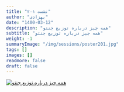 ```yaml
---
title: "نشست ۲۰۱"
author: "بهزادی"
date: "1400-03-12"
description: "همه چیز درباره توزیع جنتو"
subtitle: "همه چیز درباره توزیع جنتو"
weight: -1
summaryImage: "/img/sessions/poster201.jpg"
tags: []
images: []
readmore: false
draft: false
---
```

[![همه چیز درباره توزیع جنتو](/img/sessions/poster201.jpg)](/img/sessions/poster201.jpg)
